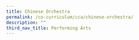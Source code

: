 ```yaml
---
title: Chinese Orchestra
permalink: /co-curriculum/cca/chinese-orchestra/
description: ""
third_nav_title: Performing Arts
---
```

